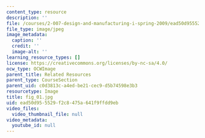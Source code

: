 ```yaml
---
content_type: resource
description: ''
file: /courses/2-007-design-and-manufacturing-i-spring-2009/ead50d955529f2c8475a641f9ffdd9eb_fig_01.jpg
file_type: image/jpeg
image_metadata:
  caption: ''
  credit: ''
  image-alt: ''
learning_resource_types: []
license: https://creativecommons.org/licenses/by-nc-sa/4.0/
ocw_type: OCWImage
parent_title: Related Resources
parent_type: CourseSection
parent_uid: c0d3813c-a4ed-be21-cec9-d5b74598e3b3
resourcetype: Image
title: fig_01.jpg
uid: ead50d95-5529-f2c8-475a-641f9ffdd9eb
video_files:
  video_thumbnail_file: null
video_metadata:
  youtube_id: null
---
```


